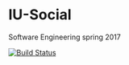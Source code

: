 # IU-Social
Software Engineering spring 2017 

[![Build Status](https://travis-ci.org/travis-ci/travis-web.svg?branch=master)](https://travis-ci.org/travis-ci/travis-web)

